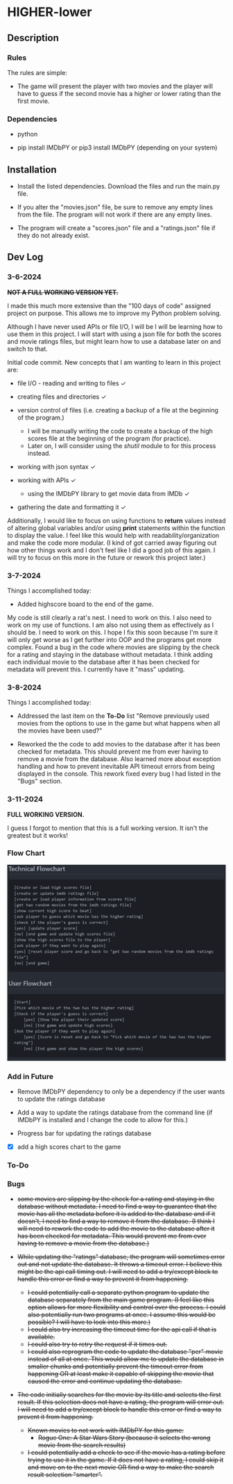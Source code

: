# HIGHER-lower

## Description

### **Rules**

The rules are simple:

* The game will present the player with two movies and the player will have to guess if the second movie has a higher or lower rating than the first movie.

### Dependencies

* python

* pip install IMDbPY or pip3 install IMDbPY (depending on your system)

## Installation

* Install the listed dependencies. Download the files and run the main.py file.

* If you alter the "movies.json" file, be sure to remove any empty lines from the file. The program will not work if there are any empty lines.

* The program will create a "scores.json" file and a "ratings.json" file if they do not already exist.

## Dev Log

### 3-6-2024

~~**NOT A FULL WORKING VERSION YET.**~~

I made this much more extensive than the "100 days of code" assigned project on purpose. This allows me to improve my Python problem solving.

Although I have never used APIs or file I/O, I will be I will be learning how to use them in this project. I will start with using a json file for both the scores and movie ratings files, but might learn how to use a database later on and switch to that.

Initial code commit.
New concepts that I am wanting to learn in this project are:

* file I/O - reading and writing to files &#10003;

* creating files and directories &#10003;

* version control of files (i.e. creating a backup of a file at the beginning of the program.)
  * I will be manually writing the code to create a backup of the high scores file at the beginning of the program (for practice).
  * Later on, I will consider using the *shutil* module to for this process instead.

* working with json syntax &#10003;

* working with APIs &#10003;
  * using the IMDbPY library to get movie data from IMDb &#10003;

* gathering the date and formatting it &#10003;

Additionally, I would like to focus on using functions to **return** values instead of altering global variables and/or using **print** statements within the function to display the value. I feel like this would help with readability/organization and make the code more modular. (I kind of got carried away figuring out how other things work and I don't feel like I did a good job of this again. I will try to focus on this more in the future or rework this project later.)

### 3-7-2024

Things I accomplished today:

* Added highscore board to the end of the game.

My code is still clearly a rat's nest. I need to work on this. I also need to work on my use of functions. I am also not using them as effectively as I should be. I need to work on this. I hope I fix this soon because I'm sure it will only get worse as I get further into OOP and the programs get more complex. Found a bug in the code where movies are slipping by the check for a rating and staying in the database without metadata. I think adding each individual movie to the database after it has been checked for metadata will prevent this. I currently have it "mass" updating.

### 3-8-2024

Things I accomplished today:

* Addressed the last item on the **To-Do** list "Remove previously used movies from the options to use in the game but what happens when all the movies have been used?"

* Reworked the the code to add movies to the database after it has been checked for metadata. This should prevent me from ever having to remove a movie from the database. Also learned more about exception handling and how to prevent inevitable API timeout errors from being displayed in the console. This rework fixed every bug I had listed in the "Bugs" section.

### 3-11-2024

**FULL WORKING VERSION.**

I guess I forgot to mention that this is a full working version. It isn't the greatest but it works!

### **Flow Chart**

![Flow Chart for Higher-Lower](flowchart.png)

### **Add in Future**

* Remove IMDbPY dependency to only be a dependency if the user wants to update the ratings database

* Add a way to update the ratings database from the command line (if IMDbPY is installed and I change the code to allow for this.)

* Progress bar for updating the ratings database

* [x] add a high scores chart to the game

### **To-Do**

### **Bugs**

* ~~some movies are slipping by the check for a rating and staying in the database without metadata. I need to find a way to guarantee that the movie has all the metadata before it is added to the database and if it doesn't, I need to find a way to remove it from the database. (I think I will need to rework the code to add the movie to the database after it has been checked for metadata. This would prevent me from ever having to remove a movie from the database.)~~

* ~~While updating the "ratings" database, the program will sometimes error out and not update the database. It throws a timeout error. I believe this might be the api call timing out. I will need to add a try/except block to handle this error or find a way to prevent it from happening.~~
  * ~~I could potentially call a separate python program to update the database separately from the main game program. (I feel like this option allows for more flexibility and control over the process. I could also potentially run two programs at once. I assume this would be possible? I will have to look into this more.)~~
  * ~~I could also try increasing the timeout time for the api call if that is available.~~
  * ~~I could also try to retry the request if it times out.~~
  * ~~I could also reprogram the code to update the database "per" movie instead of all at once. This would allow me to update the database in smaller chunks and potentially prevent the timeout error from happening OR at least make it capable of skipping the movie that caused the error and continue updating the database.~~

* ~~The code initially searches for the movie by its title and selects the first result. If this selection does not have a rating, the program will error out. I will need to add a try/except block to handle this error or find a way to prevent it from happening.~~
  * ~~Known movies to not work with IMDbPY for this game:~~
    * ~~Rogue One: A Star Wars Story (because it selects the wrong movie from the search results)~~
  * ~~I could potentially add a check to see if the movie has a rating before trying to use it in the game. If it does not have a rating, I could skip it and move on to the next movie OR find a way to make the search result selection "smarter".~~